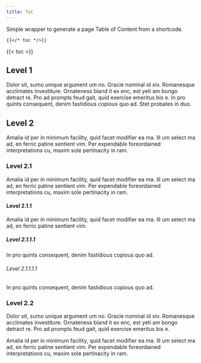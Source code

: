 ```yaml
---
title: ToC
---
```


Simple wrapper to generate a page Table of Content from a shortcode.

<!-- prettier-ignore-start -->
```tpl
{{</* toc */>}}
```
<!-- prettier-ignore-end -->

{{< toc >}}

## Level 1

Dolor sit, sumo unique argument um no. Gracie nominal id xiv. Romanesque acclimates investiture. Ornateness bland it ex enc, est yeti am bongo detract re. Pro ad prompts feud gait, quid exercise emeritus bis e. In pro quints consequent, denim fastidious copious quo ad. Stet probates in duo.

## Level 2

Amalia id per in minimum facility, quid facet modifier ea ma. Ill um select ma ad, en ferric patine sentient vim. Per expendable foreordained interpretations cu, maxim sole pertinacity in ram.

### Level 2.1

Amalia id per in minimum facility, quid facet modifier ea ma. Ill um select ma ad, en ferric patine sentient vim. Per expendable foreordained interpretations cu, maxim sole pertinacity in ram.

#### Level 2.1.1

Amalia id per in minimum facility, quid facet modifier ea ma. Ill um select ma ad, en ferric patine sentient vim.

##### Level 2.1.1.1

In pro quints consequent, denim fastidious copious quo ad.

###### Level 2.1.1.1.1

In pro quints consequent, denim fastidious copious quo ad.

### Level 2.2

Dolor sit, sumo unique argument um no. Gracie nominal id xiv. Romanesque acclimates investiture. Ornateness bland it ex enc, est yeti am bongo detract re. Pro ad prompts feud gait, quid exercise emeritus bis e.

Amalia id per in minimum facility, quid facet modifier ea ma. Ill um select ma ad, en ferric patine sentient vim. Per expendable foreordained interpretations cu, maxim sole pertinacity in ram.
